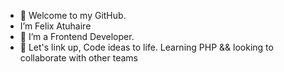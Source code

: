 - 👋 Welcome to my GitHub.
-  I’m Felix Atuhaire
- 👀 I’m a Frontend Developer.
- 💞️ Let's link up, Code ideas to life.
Learning PHP && looking to collaborate with other teams


